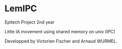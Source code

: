 # LemIPC
Epitech Project 2nd year

Little IA movement using shared memory on unix (IPC)

Developped by Victorien Fischer and Arnaud WURMEL.
